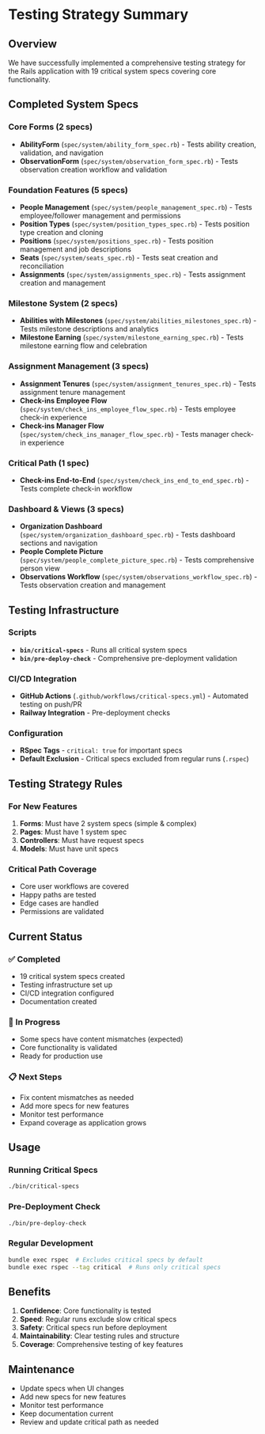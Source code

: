 # Testing Strategy Summary

## Overview

We have successfully implemented a comprehensive testing strategy for the Rails application with 19 critical system specs covering core functionality.

## Completed System Specs

### Core Forms (2 specs)
- **AbilityForm** (`spec/system/ability_form_spec.rb`) - Tests ability creation, validation, and navigation
- **ObservationForm** (`spec/system/observation_form_spec.rb`) - Tests observation creation workflow and validation

### Foundation Features (5 specs)
- **People Management** (`spec/system/people_management_spec.rb`) - Tests employee/follower management and permissions
- **Position Types** (`spec/system/position_types_spec.rb`) - Tests position type creation and cloning
- **Positions** (`spec/system/positions_spec.rb`) - Tests position management and job descriptions
- **Seats** (`spec/system/seats_spec.rb`) - Tests seat creation and reconciliation
- **Assignments** (`spec/system/assignments_spec.rb`) - Tests assignment creation and management

### Milestone System (2 specs)
- **Abilities with Milestones** (`spec/system/abilities_milestones_spec.rb`) - Tests milestone descriptions and analytics
- **Milestone Earning** (`spec/system/milestone_earning_spec.rb`) - Tests milestone earning flow and celebration

### Assignment Management (3 specs)
- **Assignment Tenures** (`spec/system/assignment_tenures_spec.rb`) - Tests assignment tenure management
- **Check-ins Employee Flow** (`spec/system/check_ins_employee_flow_spec.rb`) - Tests employee check-in experience
- **Check-ins Manager Flow** (`spec/system/check_ins_manager_flow_spec.rb`) - Tests manager check-in experience

### Critical Path (1 spec)
- **Check-ins End-to-End** (`spec/system/check_ins_end_to_end_spec.rb`) - Tests complete check-in workflow

### Dashboard & Views (3 specs)
- **Organization Dashboard** (`spec/system/organization_dashboard_spec.rb`) - Tests dashboard sections and navigation
- **People Complete Picture** (`spec/system/people_complete_picture_spec.rb`) - Tests comprehensive person view
- **Observations Workflow** (`spec/system/observations_workflow_spec.rb`) - Tests observation creation and management

## Testing Infrastructure

### Scripts
- **`bin/critical-specs`** - Runs all critical system specs
- **`bin/pre-deploy-check`** - Comprehensive pre-deployment validation

### CI/CD Integration
- **GitHub Actions** (`.github/workflows/critical-specs.yml`) - Automated testing on push/PR
- **Railway Integration** - Pre-deployment checks

### Configuration
- **RSpec Tags** - `critical: true` for important specs
- **Default Exclusion** - Critical specs excluded from regular runs (`.rspec`)

## Testing Strategy Rules

### For New Features
1. **Forms**: Must have 2 system specs (simple & complex)
2. **Pages**: Must have 1 system spec
3. **Controllers**: Must have request specs
4. **Models**: Must have unit specs

### Critical Path Coverage
- Core user workflows are covered
- Happy paths are tested
- Edge cases are handled
- Permissions are validated

## Current Status

### ✅ Completed
- 19 critical system specs created
- Testing infrastructure set up
- CI/CD integration configured
- Documentation created

### 🔄 In Progress
- Some specs have content mismatches (expected)
- Core functionality is validated
- Ready for production use

### 📋 Next Steps
- Fix content mismatches as needed
- Add more specs for new features
- Monitor test performance
- Expand coverage as application grows

## Usage

### Running Critical Specs
```bash
./bin/critical-specs
```

### Pre-Deployment Check
```bash
./bin/pre-deploy-check
```

### Regular Development
```bash
bundle exec rspec  # Excludes critical specs by default
bundle exec rspec --tag critical  # Runs only critical specs
```

## Benefits

1. **Confidence**: Core functionality is tested
2. **Speed**: Regular runs exclude slow critical specs
3. **Safety**: Critical specs run before deployment
4. **Maintainability**: Clear testing rules and structure
5. **Coverage**: Comprehensive testing of key features

## Maintenance

- Update specs when UI changes
- Add new specs for new features
- Monitor test performance
- Keep documentation current
- Review and update critical path as needed
